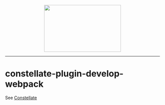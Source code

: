 <p align="center">
  <img src="https://cdn.rawgit.com/constellators/constellate/8e303aad/assets/logo-full.png" width="250" height="152.84" />
</p>

<hr />

# constellate-plugin-develop-webpack

See [Constellate](https://github.com/constellators/constellate)
